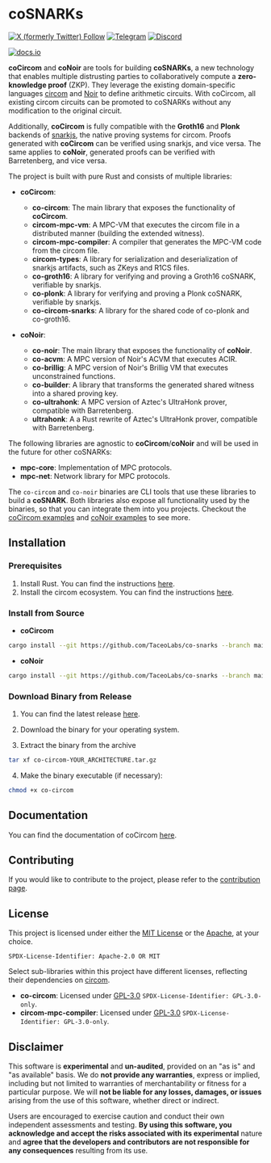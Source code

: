 # coSNARKs

[![X (formerly Twitter) Follow](https://img.shields.io/badge/X-%23000000.svg?style=for-the-badge&logo=X&logoColor=white)](https://twitter.com/TACEO_IO)
[![Telegram](https://img.shields.io/badge/Telegram-2CA5E0?style=for-the-badge&logo=telegram&logoColor=white)](https://t.me/collaborativeSNARK)
[![Discord](https://img.shields.io/badge/Discord-%235865F2.svg?style=for-the-badge&logo=discord&logoColor=white)](https://discord.gg/gWZW2TANpk)

[![docs.io](https://img.shields.io/badge/coCircom-docs-green)](https://docs.taceo.io/)

<!--[![crates.io](https://img.shields.io/badge/crates.io-v0.1.0-blue)](https://crates.io/)-->

**coCircom** and **coNoir** are tools for building **coSNARKs**, a new technology that enables
multiple distrusting parties to collaboratively compute a **zero-knowledge
proof** (ZKP). They leverage the existing domain-specific languages
[circom](https://github.com/iden3/circom) and [Noir](https://github.com/noir-lang/noir) to define arithmetic circuits. With
coCircom, all existing circom circuits can be promoted to coSNARKs without any
modification to the original circuit.

Additionally, **coCircom** is fully compatible with the **Groth16** and **Plonk** backends of
[snarkjs](https://github.com/iden3/snarkjs), the native proving systems for
circom. Proofs generated with **coCircom** can be verified using snarkjs, and vice
versa.
The same applies to **coNoir**, generated proofs can be verified with Barretenberg, and vice versa.

The project is built with pure Rust and consists of multiple libraries:

- **coCircom**:
  - **co-circom**: The main library that exposes the functionality of **coCircom**.
  - **circom-mpc-vm**: A MPC-VM that executes the circom file in a distributed
    manner (building the extended witness).
  - **circom-mpc-compiler**: A compiler that generates the MPC-VM code from the
    circom file.
  - **circom-types**: A library for serialization and deserialization of snarkjs
    artifacts, such as ZKeys and R1CS files.
  - **co-groth16**: A library for verifying and proving a Groth16
    coSNARK, verifiable by snarkjs.
  - **co-plonk**: A library for verifying and proving a Plonk
    coSNARK, verifiable by snarkjs.
  - **co-circom-snarks**: A library for the shared code of co-plonk and co-groth16.

- **coNoir**:
  - **co-noir**: The main library that exposes the functionality of **coNoir**.
  - **co-acvm**: A MPC version of Noir's ACVM that executes ACIR.
  - **co-brillig**: A MPC version of Noir's Brillig VM that executes unconstrained functions.
  - **co-builder**: A library that transforms the generated shared witness into a shared proving key.
  - **co-ultrahonk**: A MPC version of Aztec's UltraHonk prover, compatible with Barretenberg.
  - **ultrahonk**: A a Rust rewrite of Aztec's UltraHonk prover, compatible with Barretenberg.

The following libraries are agnostic to **coCircom**/**coNoir** and will be used in the future
for other coSNARKs:

- **mpc-core**: Implementation of MPC protocols.
- **mpc-net**: Network library for MPC protocols.

The `co-circom` and `co-noir` binaries are CLI tools that use these libraries to build a **coSNARK**.
Both libraries also expose all functionality used by the binaries, so that you can integrate them into you projects.
Checkout the [coCircom examples](./co-circom/co-circom/examples) and [coNoir examples](./co-noir/co-noir/examples) to see more.

## Installation

### Prerequisites

1. Install Rust. You can find the instructions
   [here](https://www.rust-lang.org/tools/install).
2. Install the circom ecosystem. You can find the instructions
   [here](https://docs.circom.io/getting-started/installation/).

### Install from Source

- **coCircom**

```bash
cargo install --git https://github.com/TaceoLabs/co-snarks --branch main co-circom
```

- **coNoir**

```bash
cargo install --git https://github.com/TaceoLabs/co-snarks --branch main co-noir
```

### Download Binary from Release

1. You can find the latest release
   [here](https://github.com/TaceoLabs/co-snarks/releases/latest).
2. Download the binary for your operating system.

3. Extract the binary from the archive

```bash
tar xf co-circom-YOUR_ARCHITECTURE.tar.gz
```

4. Make the binary executable (if necessary):

```bash
chmod +x co-circom
```

## Documentation

You can find the documentation of coCircom [here](https://docs.taceo.io/).

## Contributing

If you would like to contribute to the project, please refer to the [contribution page](CONTRIBUTING.md).

## License

This project is licensed under either the [MIT License](LICENSE-MIT) or the
[Apache](LICENSE-APACHE), at your choice.

`SPDX-License-Identifier: Apache-2.0 OR MIT`

Select sub-libraries within this project have different licenses, reflecting
their dependencies on
[circom](https://github.com/iden3/circom?tab=GPL-3.0-1-ov-file).

- **co-circom**: Licensed under [GPL-3.0](LICENSE-GPL) `SPDX-License-Identifier: GPL-3.0-only`.
- **circom-mpc-compiler**: Licensed under [GPL-3.0](LICENSE-GPL) `SPDX-License-Identifier: GPL-3.0-only`.

## Disclaimer

This software is **experimental** and **un-audited**, provided on an "as is" and
"as available" basis. We do **not provide any warranties**, express or implied,
including but not limited to warranties of merchantability or fitness for a
particular purpose. We will **not be liable for any losses, damages, or issues**
arising from the use of this software, whether direct or indirect.

Users are encouraged to exercise caution and conduct their own independent
assessments and testing. **By using this software, you acknowledge and accept
the risks associated with its experimental** nature and **agree that the
developers and contributors are not responsible for any consequences** resulting
from its use.
